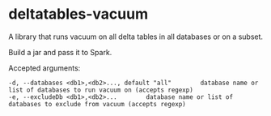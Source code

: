 # deltatables-vacuum
A library that runs vacuum on all delta tables in all databases or on a subset. 

Build a jar and pass it to Spark. 

Accepted arguments:

```
-d, --databases <db1>,<db2>..., default "all"        database name or list of databases to run vacuum on (accepts regexp)
-e, --excludeDb <db1>,<db2>...        database name or list of databases to exclude from vacuum (accepts regexp)
```
